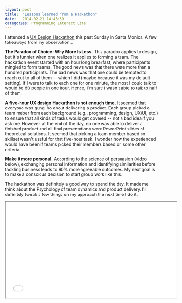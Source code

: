 ```yaml
---
layout: post
title:  "Lessons learned from a Hackathon"
date:   2014-02-21 14:43:59
categories: Programming Interact Life
---
```


I attended a [UX Design Hackathon](https://www.eventbrite.com/e/redesign-a-ux-design-hackathon-tickets-10500873395) this past Sunday in Santa Monica.  A few takeaways from my observation... 

**The Paradox of Choice: Why More Is Less.**  This paradox applies to design, but it's funnier when one realizes it applies to forming a team.  The hackathon event started with an hour long breakfast, where participants mingled to form teams.  The good news was that there were more than a hundred participants.  The bad news was that one could be tempted to reach out to all of them -- which I did (maybe because it was my default setting).  If I were to talk to each one for one minute, the most I could talk to would be 60 people in one hour.  Hence, I'm sure I wasn't able to talk to half of them.  

**A five-hour UX design Hackathon is not enough time.**  It seemed that everyone was gung-ho about delivering a product.  Each group picked a team meber from each background (e.g., programming, design, UX/UI, etc.) to ensure that all kinds of tasks would get covered -- not a bad idea if you ask me.  However, at the end of the day, no one was able to deliver a finished product and all final presentations were PowerPoint slides of theoretical solutions.  It seemed that picking a team member based on skillset wasn't useful for that five-hour task.  I wonder how the experienced would have been if teams picked their members based on some other criteria.

**Make it more personal.**  According to the science of persuasion (video below), exchanging personal information and identifying similarities before tackling business leads to 90% more agreeable outcomes. My next goal is to make a conscious decision to start  group work like this.


The hackathon was definitely a good way to spend the day.  It made me think about the Psychology of team dynamics and product delivery.  I'll definitely tweak a few things on my approach the next time I do it.



<iframe style="margin: auto; display: block;" width="560" height="315"  allowfullscreen="" class="youtube-player" src="//www.youtube.com/embed/cFdCzN7RYbw?wmode=transparent&amp;amp;autoplay=0&amp;amp;rel=0&amp;amp;showinfo=0&amp;amp;autohide=1&amp;amp;color=white&amp;amp;" type="text/html"></iframe>
